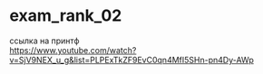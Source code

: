 # exam_rank_02
ссылка на принтф  
https://www.youtube.com/watch?v=SjV9NEX_u_g&list=PLPExTkZF9EvC0qn4MfI5SHn-pn4Dy-AWp  
